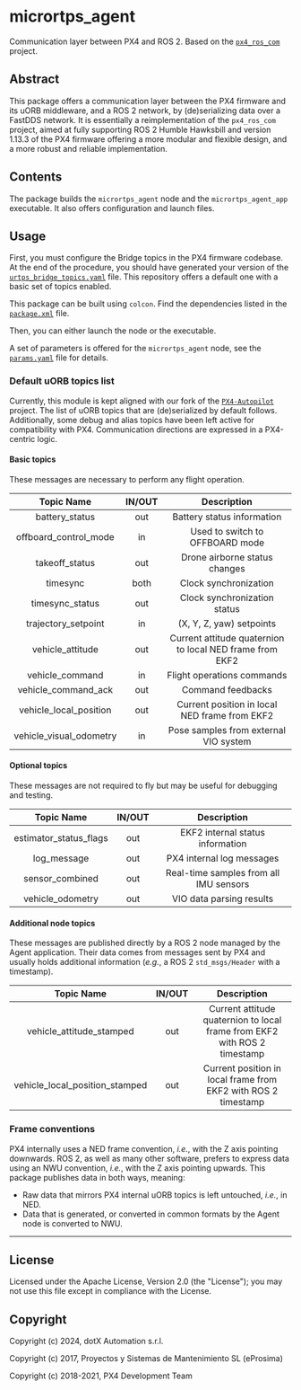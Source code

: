 # micrortps_agent

Communication layer between PX4 and ROS 2. Based on the [`px4_ros_com`](https://github.com/PX4/px4_ros_com/tree/release/1.13) project.

## Abstract

This package offers a communication layer between the PX4 firmware and its uORB middleware, and a ROS 2 network, by (de)serializing data over a FastDDS network. It is essentially a reimplementation of the `px4_ros_com` project, aimed at fully supporting ROS 2 Humble Hawksbill and version 1.13.3 of the PX4 firmware offering a more modular and flexible design, and a more robust and reliable implementation.

## Contents

The package builds the `micrortps_agent` node and the `micrortps_agent_app` executable. It also offers configuration and launch files.

## Usage

First, you must configure the Bridge topics in the PX4 firmware codebase. At the end of the procedure, you should have generated your version of the [`urtps_bridge_topics.yaml`](src/templates/urtps_bridge_topics.yaml) file. This repository offers a default one with a basic set of topics enabled.

This package can be built using `colcon`. Find the dependencies listed in the [`package.xml`](package.xml) file.

Then, you can either launch the node or the executable.

A set of parameters is offered for the `micrortps_agent` node, see the [`params.yaml`](src/micrortps_agent/params.yaml) file for details.

### Default uORB topics list

Currently, this module is kept aligned with our fork of the [`PX4-Autopilot`](https://github.com/dotX-Automation/PX4-Autopilot) project. The list of uORB topics that are (de)serialized by default follows. Additionally, some debug and alias topics have been left active for compatibility with PX4. Communication directions are expressed in a PX4-centric logic.

#### Basic topics

These messages are necessary to perform any flight operation.

| Topic Name | IN/OUT | Description |
|    :---:   | :---: |    :---:    |
| battery_status | out | Battery status information |
| offboard_control_mode | in | Used to switch to OFFBOARD mode |
| takeoff_status | out | Drone airborne status changes |
| timesync | both | Clock synchronization |
| timesync_status | out | Clock synchronization status |
| trajectory_setpoint | in | (X, Y, Z, yaw) setpoints |
| vehicle_attitude | out | Current attitude quaternion to local NED frame from EKF2 |
| vehicle_command | in | Flight operations commands |
| vehicle_command_ack | out | Command feedbacks |
| vehicle_local_position | out | Current position in local NED frame from EKF2 |
| vehicle_visual_odometry | in | Pose samples from external VIO system |

#### Optional topics

These messages are not required to fly but may be useful for debugging and testing.

| Topic Name | IN/OUT | Description |
|    :---:   | :---: |    :---:    |
| estimator_status_flags | out | EKF2 internal status information |
| log_message | out | PX4 internal log messages |
| sensor_combined | out | Real-time samples from all IMU sensors |
| vehicle_odometry | out | VIO data parsing results |

#### Additional node topics

These messages are published directly by a ROS 2 node managed by the Agent application. Their data comes from messages sent by PX4 and usually holds additional information (*e.g.*, a ROS 2 `std_msgs/Header` with a timestamp).

| Topic Name | IN/OUT | Description |
|    :---:   | :---: |    :---:    |
| vehicle_attitude_stamped | out | Current attitude quaternion to local frame from EKF2 with ROS 2 timestamp |
| vehicle_local_position_stamped | out | Current position in local frame from EKF2 with ROS 2 timestamp |

### Frame conventions

PX4 internally uses a NED frame convention, *i.e.*, with the Z axis pointing downwards. ROS 2, as well as many other software, prefers to express data using an NWU convention, *i.e.*, with the Z axis pointing upwards. This package publishes data in both ways, meaning:

- Raw data that mirrors PX4 internal uORB topics is left untouched, *i.e.*, in NED.
- Data that is generated, or converted in common formats by the Agent node is converted to NWU.

---

## License

Licensed under the Apache License, Version 2.0 (the "License"); you may not use this file except in compliance with the License.

## Copyright

Copyright (c) 2024, dotX Automation s.r.l.

Copyright (c) 2017, Proyectos y Sistemas de Mantenimiento SL (eProsima)

Copyright (c) 2018-2021, PX4 Development Team
